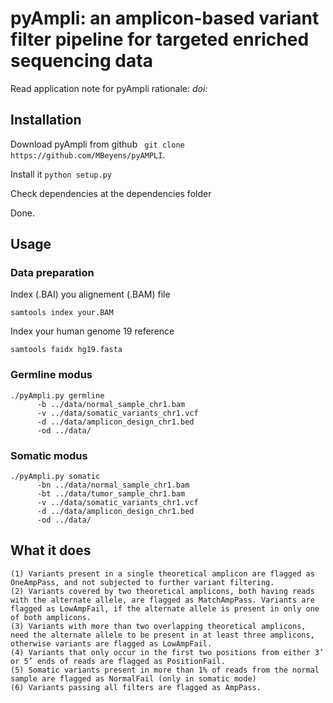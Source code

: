 # pyAmpli: an amplicon-based variant filter pipeline for targeted enriched sequencing data
Read application note for pyAmpli rationale: <I>doi: </I>


## Installation
Download pyAmpli from github ``` git clone https://github.com/MBeyens/pyAMPLI```.

Install it ```python setup.py```

Check dependencies at the dependencies folder

Done.

## Usage

### Data preparation
Index (.BAI) you alignement (.BAM) file
``` 
samtools index your.BAM
```

Index your human genome 19 reference
``` 
samtools faidx hg19.fasta
```

### Germline modus

``` 
./pyAmpli.py germline 
      -b ../data/normal_sample_chr1.bam 
      -v ../data/somatic_variants_chr1.vcf 
      -d ../data/amplicon_design_chr1.bed 
      -od ../data/
```


### Somatic modus

``` 
./pyAmpli.py somatic 
      -bn ../data/normal_sample_chr1.bam 
      -bt ../data/tumor_sample_chr1.bam 
      -v ../data/somatic_variants_chr1.vcf 
      -d ../data/amplicon_design_chr1.bed 
      -od ../data/
```


## What it does
    (1)	Variants present in a single theoretical amplicon are flagged as OneAmpPass, and not subjected to further variant filtering. 
    (2)	Variants covered by two theoretical amplicons, both having reads with the alternate allele, are flagged as MatchAmpPass. Variants are flagged as LowAmpFail, if the alternate allele is present in only one of both amplicons.
    (3)	Variants with more than two overlapping theoretical amplicons, need the alternate allele to be present in at least three amplicons, otherwise variants are flagged as LowAmpFail.
    (4)	Variants that only occur in the first two positions from either 3’ or 5’ ends of reads are flagged as PositionFail.
    (5)	Somatic variants present in more than 1% of reads from the normal sample are flagged as NormalFail (only in somatic mode)
    (6) Variants passing all filters are flagged as AmpPass.

